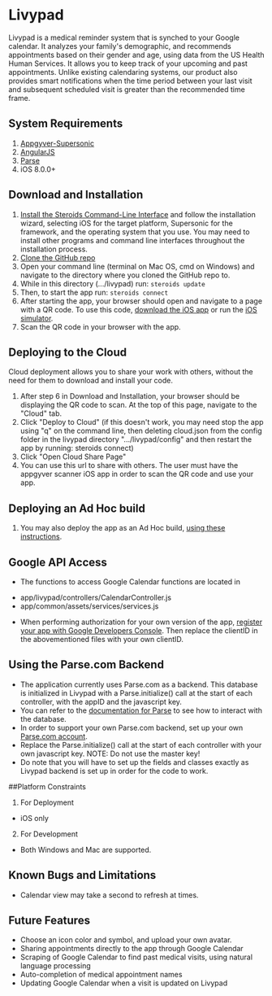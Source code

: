 # Livypad

Livypad is a medical reminder system that is synched to your Google calendar. It analyzes your family's demographic, and recommends appointments based on their gender and age, using data from the US Health Human Services. It allows you to keep track of your upcoming and past appointments. Unlike existing calendaring systems, our product also provides smart notifications when the time period between your last visit and subsequent scheduled visit is greater than the recommended time frame.

## System Requirements
1.	[Appgyver-Supersonic](http://www.appgyver.com/supersonic) 
2.	[AngularJS](https://angularjs.org/) 
3.	[Parse](https://parse.com/) 
4.	iOS 8.0.0+


## Download and Installation

1.  [Install the Steroids Command-Line Interface](http://www.appgyver.com/steroids/getting_started) and follow the installation wizard, selecting iOS for the target platform, Supersonic for the framework, and the operating system that you use.  You may need to install other programs and command line interfaces throughout the installation process. 
2.  [Clone the GitHub repo](https://github.com/eecs394-spr15/livypad.git)
3.  Open your command line (terminal on Mac OS, cmd on Windows) and navigate to the directory where you cloned the GitHub repo to.
4.  While in this directory (.../livypad) run: ```steroids update```
5.  Then, to start the app run: ```steroids connect```
6.  After starting the app, your browser should open and navigate to a page with a QR code.  To use this code, [download the iOS app]( https://itunes.apple.com/us/app/appgyver-scanner/id575076515?mt=8) or run the [iOS simulator](http://docs.appgyver.com/tooling/cli/emulators/ios-simulator/).
7.  Scan the QR code in your browser with the app.

## Deploying to the Cloud

Cloud deployment allows you to share your work with others, without the need for them to download and install your code.

1.  After step 6 in Download and Installation, your browser should be displaying the QR code to scan.  At the top of this page, navigate to the "Cloud" tab.
2.  Click "Deploy to Cloud" (if this doesn't work, you may need stop the app using "q" on the command line, then deleting cloud.json from the config folder in the livypad directory ".../livypad/config" and then restart the app by running: steroids connect)
3.  Click "Open Cloud Share Page"
4.  You can use this url to share with others.  The user must have the appgyver scanner iOS app in order to scan the QR code and use your app.

## Deploying an Ad Hoc build

1.	You may also deploy the app as an Ad Hoc build, [using these instructions](http://docs.appgyver.com/tooling/build-service/build-settings/building-a-debug-build/).

## Google API Access
-  The functions to access Google Calendar functions are located in
  * app/livypad/controllers/CalendarController.js
  * app/common/assets/services/services.js
-  When performing authorization for your own version of the app, [register your app with Google Developers Console](https://developers.google.com/google-apps/calendar/auth). Then replace the clientID in the abovementioned files with your own clientID.

## Using the Parse.com Backend
-  The application currently uses Parse.com as a backend. This database is initialized in Livypad with a Parse.initialize() call at the start of each controller, with the appID and the javascript key. 
-  You can refer to the [documentation for Parse](https://parse.com/docs/js/guide) to see how to interact with the database.
-  In order to support your own Parse.com backend, set up your own [Parse.com account](https://parse.com/). 
-  Replace the Parse.initialize() call at the start of each controller with your own javascript key. NOTE: Do not use the master key!
-  Do note that you will have to set up the fields and classes exactly as Livypad backend is set up in order for the code to work.

##Platform Constraints
1. For Deployment
  - iOS only
2. For Development
  - Both Windows and Mac are supported.

## Known Bugs and Limitations
*  Calendar view may take a second to refresh at times.

## Future Features
*  Choose an icon color and symbol, and upload your own avatar.
*  Sharing appointments directly to the app through Google Calendar
*  Scraping of Google Calendar to find past medical visits, using natural language processing
*  Auto-completion of medical appointment names
*  Updating Google Calendar when a visit is updated on Livypad
